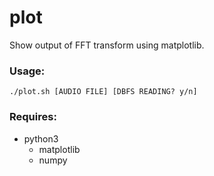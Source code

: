 # plot
Show output of FFT transform using matplotlib.

### Usage:
```./plot.sh [AUDIO FILE] [DBFS READING? y/n]```

### Requires:
- python3
  - matplotlib
  - numpy


